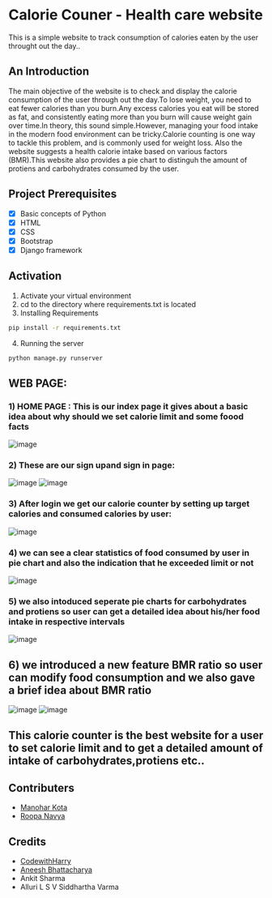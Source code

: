 # Calorie Couner - Health care website
This is a simple website to track consumption of calories eaten by the user throught out the day..
## An Introduction
The main objective of the website is to check and display the calorie consumption of the user through out the day.To lose weight, you need to eat fewer calories than you burn.Any excess calories you eat will be stored as fat, and consistently eating more than you burn will cause weight gain over time.In theory, this sound simple.However, managing your food intake in the modern food environment can be tricky.Calorie counting is one way to tackle this problem, and is commonly used for weight loss. Also the website suggests a health calorie intake based on various factors (BMR).This website also provides a pie chart to distinguh the amount of protiens and carbohydrates consumed by the user.


## Project Prerequisites
- [x] Basic concepts of Python
- [x] HTML
- [x] CSS
- [x] Bootstrap 
- [x] Django framework

## Activation
1. Activate your virtual environment
2. cd to the directory where requirements.txt is located
3. Installing Requirements
```bash
pip install -r requirements.txt
``` 
4. Running the server
```bash
python manage.py runserver
``` 
## WEB PAGE:
### 1) HOME PAGE : This is our index page it gives about a basic idea about why should we set calorie limit and some foood facts







![image](https://user-images.githubusercontent.com/86138150/123456245-41f74400-d600-11eb-9f7a-a5fba86e498e.png)







### 2) These are our sign upand sign in page:





![image](https://user-images.githubusercontent.com/86138150/123462867-7969ee80-d608-11eb-816b-ace46bef6061.png)  ![image](https://user-images.githubusercontent.com/86138150/123463198-e087a300-d608-11eb-918f-911a11e7a8d6.png)










### 3) After login we get our calorie counter by setting up target calories and consumed calories by user:






![image](https://user-images.githubusercontent.com/86183042/123501419-66840800-d662-11eb-92b7-8964ab3f0cff.png)







### 4) we can see a clear statistics of food consumed by user in pie chart and also the indication that he exceeded limit or not







![image](https://user-images.githubusercontent.com/86183042/123501275-5e779880-d661-11eb-8c61-80f95bfe0ec2.png)






### 5) we also intoduced seperate pie charts for carbohydrates and protiens so user can get a detailed idea about his/her food intake in respective intervals







![image](https://user-images.githubusercontent.com/86183042/123501377-1016c980-d662-11eb-964e-806a7ee1b4e6.png)






## 6) we introduced a new feature BMR ratio so user can modify food consumption and we also gave a brief idea about BMR ratio




![image](https://user-images.githubusercontent.com/86138150/123502111-4efb4e00-d667-11eb-89c5-715fdf18584b.png)
![image](https://user-images.githubusercontent.com/86138150/123502118-5de20080-d667-11eb-941a-440464a92326.png)






## This  calorie counter is the best website for a user to set calorie limit and to get a detailed amount of intake of carbohydrates,protiens etc..
## Contributers
* [Manohar Kota](https://github.com/19782003)
* [Roopa Navya](https://github.com/roopa-navya07)
## Credits
* [CodewithHarry](https://www.youtube.com/channel/UCeVMnSShP_Iviwkknt83cww)
* [Aneesh Bhattacharya](https://github.com/aneeshbhattacharya/Teaching-Assistant-2021)
* Ankit Sharma
* Alluri L S V Siddhartha Varma





